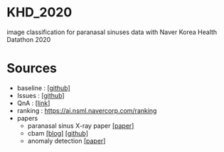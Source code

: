 # KHD_2020
image classification for paranasal sinuses data
with Naver Korea Health Datathon 2020


# Sources
- baseline : [[github]](https://github.com/KYBiMIL/KHD_2020/tree/master/pytorch)
- Issues : [[github]](https://github.com/Korea-Health-Datathon/KHD2020)
- QnA : [[link]](https://app.sli.do/event/th7tsarn/live/questions)
- ranking : https://ai.nsml.navercorp.com/ranking
- papers
  * paranasal sinus X-ray paper [[paper]](https://www.ncbi.nlm.nih.gov/pmc/articles/PMC6629570/pdf/qims-09-06-942.pdf)
  * cbam [[blog]](https://blog.lunit.io/2018/08/30/bam-and-cbam-self-attention-modules-for-cnn/) [[github]](https://github.com/arp95/cbam_cnn_architectures_image_classification/blob/master/notebooks/resnet50_cbam.ipynb)
  * anomaly detection [[paper]](http://s-space.snu.ac.kr/handle/10371/161931)
